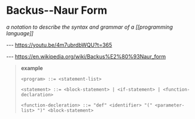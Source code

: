 # Backus--Naur Form

_a notation to describe the syntax and grammar of a [[programming language]]_

--- <https://youtu.be/4m7ubrdbWQU?t=365>

--- <https://en.wikipedia.org/wiki/Backus%E2%80%93Naur_form>

> **example**
>
> ```bnf
> <program> ::= <statement-list>
>
> <statement> ::= <block-statement> | <if-statement> | <function-declaration>
>
> <function-decleration> ::= "def" <identifier> "(" <parameter-list> ")" <block-statement>
> ```
